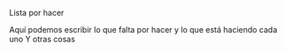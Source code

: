 Lista por hacer

Aquí podemos escribir lo que falta por hacer y lo que está haciendo cada uno
Y otras cosas
